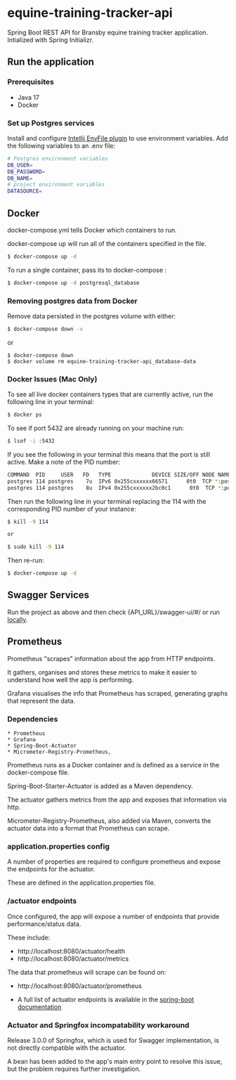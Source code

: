 # equine-training-tracker-api

Spring Boot REST API for Bransby equine training tracker application. Intialized with Spring Initializr.

## Run the application

### Prerequisites

  * Java 17
  * Docker

### Set up Postgres services

Install and configure [Intellij EnvFile plugin](https://plugins.jetbrains.com/plugin/7861-envfile) to use environment variables. Add the following variables to an .env file:

```bash
# Postgres environment variables
DB_USER=
DB_PASSWORD=
DB_NAME=
# project environment variables
DATASOURCE=
```

## Docker

docker-compose.yml tells Docker which containers to run.

docker-compose up will run all of the containers specified in the file.

```bash
$ docker-compose up -d
```
To run a single container, pass its to docker-compose :
```bash
$ docker-compose up -d postgresql_database
```

### Removing postgres data from Docker

Remove data persisted in the postgres volume with either:
```bash
$ docker-compose down -v
```
or 

```
$ docker-compose down
$ docker volume rm equine-training-tracker-api_database-data
```

### Docker Issues (Mac Only)

To see all live docker containers types that are currently active, run the following line in your terminal:
```bash
$ docker ps
```
To see if port 5432 are already running on your machine run:
```bash
$ lsof -i :5432  
```
If you see the following in your terminal this means that the port is still active. Make a note of the PID number:
```bash
COMMAND  PID     USER   FD   TYPE             DEVICE SIZE/OFF NODE NAME
postgres 114 postgres    7u  IPv6 0x255cxxxxxx66571      0t0  TCP *:postgresql (LISTEN)
postgres 114 postgres    8u  IPv4 0x255cxxxxxx2bc0c1      0t0  TCP *:postgresql (LISTEN)
```
Then run the following line in your terminal replacing the 114 with the corresponding PID number of your instance: 
```bash
$ kill -9 114 

or 

$ sudo kill -9 114 

```
Then re-run:
```bash
$ docker-compose up -d
```

## Swagger Services

Run the project as above and then check {API_URL}/swagger-ui/#/ or run [locally](http://localhost:8080/swagger-ui/#/).

## Prometheus

Prometheus "scrapes" information about the app from HTTP endpoints.

It gathers, organises and stores these metrics to make it easier to understand how well the app is performing. 

Grafana visualises the info that Prometheus has scraped, generating graphs that represent the data.

### Dependencies
    
    * Prometheus 
    * Grafana
    * Spring-Boot-Actuator
    * Micrometer-Registry-Prometheus,

Prometheus runs as a Docker container and is defined as a service in the docker-compose file.

Spring-Boot-Starter-Actuator is added as a Maven dependency. 

The actuator gathers metrics from the app and exposes that information via http. 

Micrometer-Registry-Prometheus, also added via Maven, converts the actuator data into a format that Prometheus can scrape.

### application.properties config

A number of properties are required to configure prometheus and expose the endpoints for the actuator.

These are defined in the application.properties file.

### /actuator endpoints

Once configured, the app will expose a number of endpoints that provide performance/status data.

These include:

- http://localhost:8080/actuator/health
- http://localhost:8080/actuator/metrics

The data that prometheus will scrape can be found on:

- http://localhost:8080/actuator/prometheus

- A full list of actuator endpoints is available in the [spring-boot documentation](https://docs.spring.io/spring-boot/docs/2.1.7.RELEASE/reference/html/production-ready-endpoints.html)

### Actuator and Springfox incompatability workaround

Release 3.0.0 of Springfox, which is used for Swagger implementation, is not directly compatible with the actuator.

A bean has been added to the app's main entry point to resolve this issue, but the problem requires further investigation.


